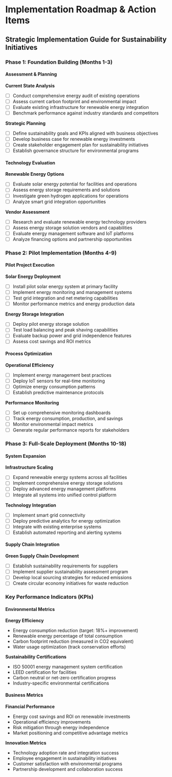 # Implementation Roadmap & Action Items
## Strategic Implementation Guide for Sustainability Initiatives

### Phase 1: Foundation Building (Months 1-3)

#### Assessment & Planning
**Current State Analysis**
- [ ] Conduct comprehensive energy audit of existing operations
- [ ] Assess current carbon footprint and environmental impact
- [ ] Evaluate existing infrastructure for renewable energy integration
- [ ] Benchmark performance against industry standards and competitors

**Strategic Planning**
- [ ] Define sustainability goals and KPIs aligned with business objectives
- [ ] Develop business case for renewable energy investments
- [ ] Create stakeholder engagement plan for sustainability initiatives
- [ ] Establish governance structure for environmental programs

#### Technology Evaluation
**Renewable Energy Options**
- [ ] Evaluate solar energy potential for facilities and operations
- [ ] Assess energy storage requirements and solutions
- [ ] Investigate green hydrogen applications for operations
- [ ] Analyze smart grid integration opportunities

**Vendor Assessment**
- [ ] Research and evaluate renewable energy technology providers
- [ ] Assess energy storage solution vendors and capabilities
- [ ] Evaluate energy management software and IoT platforms
- [ ] Analyze financing options and partnership opportunities

### Phase 2: Pilot Implementation (Months 4-9)

#### Pilot Project Execution
**Solar Energy Deployment**
- [ ] Install pilot solar energy system at primary facility
- [ ] Implement energy monitoring and management systems
- [ ] Test grid integration and net metering capabilities
- [ ] Monitor performance metrics and energy production data

**Energy Storage Integration**
- [ ] Deploy pilot energy storage solution
- [ ] Test load balancing and peak shaving capabilities
- [ ] Evaluate backup power and grid independence features
- [ ] Assess cost savings and ROI metrics

#### Process Optimization
**Operational Efficiency**
- [ ] Implement energy management best practices
- [ ] Deploy IoT sensors for real-time monitoring
- [ ] Optimize energy consumption patterns
- [ ] Establish predictive maintenance protocols

**Performance Monitoring**
- [ ] Set up comprehensive monitoring dashboards
- [ ] Track energy consumption, production, and savings
- [ ] Monitor environmental impact metrics
- [ ] Generate regular performance reports for stakeholders

### Phase 3: Full-Scale Deployment (Months 10-18)

#### System Expansion
**Infrastructure Scaling**
- [ ] Expand renewable energy systems across all facilities
- [ ] Implement comprehensive energy storage solutions
- [ ] Deploy advanced energy management platforms
- [ ] Integrate all systems into unified control platform

**Technology Integration**
- [ ] Implement smart grid connectivity
- [ ] Deploy predictive analytics for energy optimization
- [ ] Integrate with existing enterprise systems
- [ ] Establish automated reporting and alerting systems

#### Supply Chain Integration
**Green Supply Chain Development**
- [ ] Establish sustainability requirements for suppliers
- [ ] Implement supplier sustainability assessment program
- [ ] Develop local sourcing strategies for reduced emissions
- [ ] Create circular economy initiatives for waste reduction

### Key Performance Indicators (KPIs)

#### Environmental Metrics
**Energy Efficiency**
- Energy consumption reduction (target: 18%+ improvement)
- Renewable energy percentage of total consumption
- Carbon footprint reduction (measured in CO2 equivalent)
- Water usage optimization (track conservation efforts)

**Sustainability Certifications**
- ISO 50001 energy management system certification
- LEED certification for facilities
- Carbon neutral or net-zero certification progress
- Industry-specific environmental certifications

#### Business Metrics
**Financial Performance**
- Energy cost savings and ROI on renewable investments
- Operational efficiency improvements
- Risk mitigation through energy independence
- Market positioning and competitive advantage metrics

**Innovation Metrics**
- Technology adoption rate and integration success
- Employee engagement in sustainability initiatives
- Customer satisfaction with environmental programs
- Partnership development and collaboration success